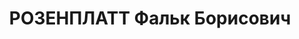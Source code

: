 ---
title: РОЗЕНПЛАТТ Фальк Борисович
description: "Род. в 1891, Кишинев, еврей, обр.: высшее, член ВКП(б). Проживал: Москва,\
  \ Трехпрудный пер., д. 8, кв. 18. Управляющий Московским трамвайным трестом. \n\
  \  Арестован 02.06.1937. Обв. в участии в к.-р. террористической организации. Приговор:\
  \ ВК ВС СССР, 31.10.1937 – ВМН. Расстрелян 01.11.1937, г.Москва. \n  Реабилитирован\
  \ ВК ВС СССР 09.05.1957"
---